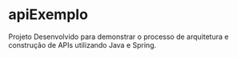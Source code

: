 # apiExemplo
Projeto Desenvolvido para demonstrar o processo de arquitetura e construção de APIs utilizando Java e Spring.
